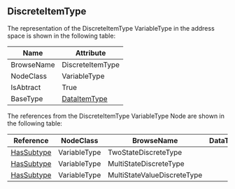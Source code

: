 <!-- objecttype -->
## DiscreteItemType
The representation of the DiscreteItemType VariableType in the address space is shown in the following table:  

|Name|Attribute|
|---|---|
|BrowseName|DiscreteItemType|
|NodeClass|VariableType|
|IsAbtract|True|
|BaseType|[DataItemType](../../../Part8/VariableTypes/DataItemType/readme.md)|

The references from the DiscreteItemType VariableType Node are shown in the following table:  

|Reference|NodeClass|BrowseName|DataType|TypeDefinition|ModellingRule|
|---|---|---|---|---|---|
|[HasSubtype](../../../Part3/ReferenceTypes/HasSubtype/readme.md)|VariableType|TwoStateDiscreteType||||
|[HasSubtype](../../../Part3/ReferenceTypes/HasSubtype/readme.md)|VariableType|MultiStateDiscreteType||||
|[HasSubtype](../../../Part3/ReferenceTypes/HasSubtype/readme.md)|VariableType|MultiStateValueDiscreteType||||

